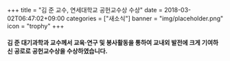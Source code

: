 +++
title = "김 준 교수, 연세대학교 공헌교수상 수상"
date = 2018-03-02T06:47:02+09:00
categories = ["새소식"]
banner = "img/placeholder.png"
icon = "trophy"
+++

<!--more-->
#### 김 준 대기과학과 교수께서 교육·연구 및 봉사활동을 통하여 교내외 발전에 크게 기여하신 공로로 공헌교수상을 수상하였습니다. 
<div class='image'>
<img src="/img/carousel/jhoonkim_award.jpg" class="img-responsive" alt="">
</div>
